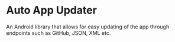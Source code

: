 # Auto App Updater
An Android library that allows for easy updating of the app through endpoints such as GitHub, JSON, XML etc.
